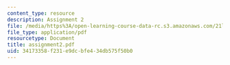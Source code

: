 ```yaml
---
content_type: resource
description: Assignment 2
file: /media/https%3A/open-learning-course-data-rc.s3.amazonaws.com/21l-708-technologies-of-humanism-spring-2003/34173358f231e9dcbfe434db575f50b0_assignment2.pdf
file_type: application/pdf
resourcetype: Document
title: assignment2.pdf
uid: 34173358-f231-e9dc-bfe4-34db575f50b0
---
```

